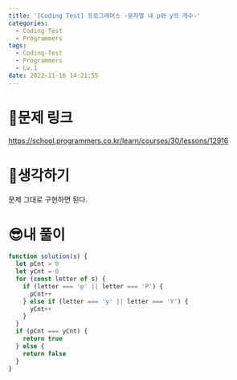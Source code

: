 ```yaml
---
title: '[Coding Test] 프로그래머스 -문자열 내 p와 y의 개수-'
categories:
  - Coding-Test
  - Programmers
tags:
  - Coding-Test
  - Programmers
  - Lv.1
date: 2022-11-16 14:21:55
---
```

# 📃문제 링크
https://school.programmers.co.kr/learn/courses/30/lessons/12916

# 🤨생각하기
문제 그대로 구현하면 된다.

# 😎내 풀이
```js
function solution(s) {
  let pCnt = 0
  let yCnt = 0
  for (const letter of s) {
    if (letter === 'p' || letter === 'P') {
      pCnt++
    } else if (letter === 'y' || letter === 'Y') {
      yCnt++
    }
  }
  if (pCnt === yCnt) {
    return true
  } else {
    return false
  }
}
```
